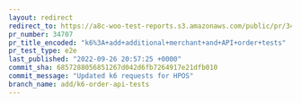 ```yaml
---
layout: redirect
redirect_to: https://a8c-woo-test-reports.s3.amazonaws.com/public/pr/34707/e2e/index.html
pr_number: 34707
pr_title_encoded: "k6%3A+add+additional+merchant+and+API+order+tests"
pr_test_type: e2e
last_published: "2022-09-26 20:57:25 +0000"
commit_sha: 6857288056851267d042d6fb7264917e21dfb010
commit_message: "Updated k6 requests for HPOS"
branch_name: add/k6-order-api-tests
---
```

